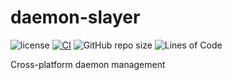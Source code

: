 # daemon-slayer

![license](https://img.shields.io/badge/License-MIT%20or%20Apache%202-green.svg)
[![CI](https://github.com/aschey/daemon-slayer/actions/workflows/build.yml/badge.svg)](https://github.com/aschey/daemon-slayer/actions/workflows/build.yml)
![GitHub repo size](https://img.shields.io/github/repo-size/aschey/daemon-slayer)
![Lines of Code](https://aschey.tech/tokei/github/aschey/daemon-slayer)

Cross-platform daemon management
